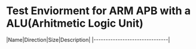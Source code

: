 # Test Enviorment for ARM APB with a ALU(Arhitmetic Logic Unit)


|Name|Direction|Size|Description|
|-------------------------------|